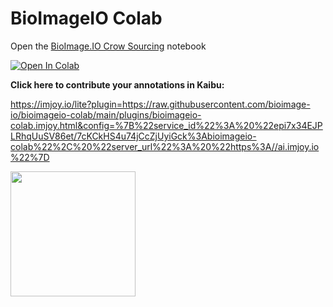 # BioImageIO Colab


Open the [BioImage.IO Crow Sourcing](https://github.com/bioimage-io/bioimageio-colab/blob/main/notebooks/BioImageIOCrowdSourcing.ipynb) notebook

[![Open In Colab](https://colab.research.google.com/assets/colab-badge.svg)](https://colab.research.google.com/github/bioimage-io/bioimageio-colab/blob/main/notebooks/BioImageIOCrowdSourcing.ipynb)


**Click here to contribute your annotations in Kaibu:**

https://imjoy.io/lite?plugin=https://raw.githubusercontent.com/bioimage-io/bioimageio-colab/main/plugins/bioimageio-colab.imjoy.html&config=%7B%22service_id%22%3A%20%22epi7x34EJPLRhqUuSV86et/7cKCkHS4u74jCcZjUyiGck%3Abioimageio-colab%22%2C%20%22server_url%22%3A%20%22https%3A//ai.imjoy.io%22%7D


<img src="https://github.com/bioimage-io/bioimageio-colab/assets/43643518/dc2db73c-abb5-40f8-bf4f-af4a33332220" align="center" width="200"/>
